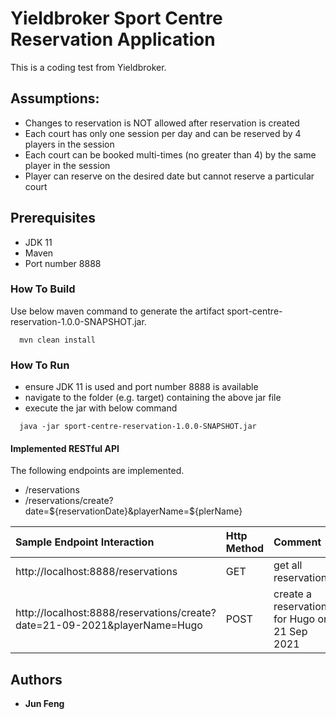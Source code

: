 # Yieldbroker Sport Centre Reservation Application
This is a coding test from Yieldbroker.

## Assumptions:
- Changes to reservation is NOT allowed after reservation is created
- Each court has only one session per day and can be reserved by 4 players in the session
- Each court can be booked multi-times (no greater than 4) by the same player in the session 
- Player can reserve on the desired date but cannot reserve a particular court 

## Prerequisites
- JDK 11
- Maven
- Port number 8888

### How To Build
Use below maven command to generate the artifact sport-centre-reservation-1.0.0-SNAPSHOT.jar.
```
  mvn clean install
```

### How To Run
- ensure JDK 11 is used and port number 8888 is available
- navigate to the folder (e.g. target) containing the above jar file
- execute the jar with below command
```
  java -jar sport-centre-reservation-1.0.0-SNAPSHOT.jar
```

#### Implemented RESTful API
The following endpoints are implemented.
- /reservations
- /reservations/create?date=${reservationDate}&playerName=${plerName}


| Sample Endpoint Interaction				                                  |	Http Method	  | Comment                    					    |
|:----------------------------------------------------------------------------|:--------------|:------------------------------------------------|
| http://localhost:8888/reservations		                                  |	   GET	      | get all reservations							|
| http://localhost:8888/reservations/create?date=21-09-2021&playerName=Hugo   |    POST       | create a reservation for Hugo on 21 Sep 2021	|



## Authors

* **Jun Feng** 